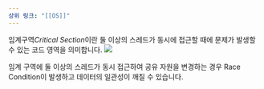 ```yaml
---
상위 링크: "[[OS]]"
---
```

임계구역*Critical Section*이란 둘 이상의 스레드가 동시에 접근할 때에 문제가 발생할 수 있는 코드 영역을 의미합니다.
![](https://i.imgur.com/QW0Whux.png)

임계 구역에 둘 이상의 스레드가 동시 접근하여 공유 자원을 변경하는 경우 Race Condition이 발생하고 데이터의 일관성이 깨질 수 있습니다.